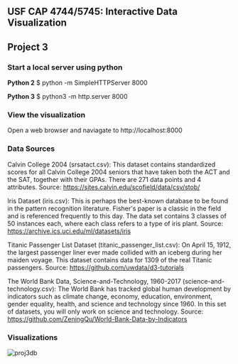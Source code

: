 ## USF CAP 4744/5745: Interactive Data Visualization

## Project 3


### Start a local server using python

**Python 2**
$ python -m SimpleHTTPServer 8000

**Python 3**
$ python3 -m http.server 8000


### View the visualization

Open a web browser and naviagate to http://localhost:8000


### Data Sources

Calvin College 2004 (srsatact.csv): This dataset contains standardized scores for all Calvin College 2004 seniors that have taken both the ACT and the SAT, together with their GPAs. There are 271 data points and 4 attributes.
Source: https://sites.calvin.edu/scofield/data/csv/stob/

Iris Dataset (iris.csv): This is perhaps the best-known database to be found in the pattern recognition literature. Fisher's paper is a classic in the field and is referenced frequently to this day. The data set contains 3 classes of 50 instances each, where each class refers to a type of iris plant.
Source: https://archive.ics.uci.edu/ml/datasets/iris

Titanic Passenger List Dataset (titanic_passenger_list.csv): On April 15, 1912, the largest passenger liner ever made collided with an iceberg during her maiden voyage. This dataset contains data for 1309 of the real Titanic passengers.
Source: https://github.com/uwdata/d3-tutorials

The World Bank Data, Science-and-Technology, 1960-2017 (science-and-technology.csv): The World Bank has tracked global human development by indicators such as climate change, economy, education, environment, gender equality, health, and science and technology since 1960. In this set of datasets, you will only work on science and technology.
Source: https://github.com/ZeningQu/World-Bank-Data-by-Indicators

### Visualizations

![proj3db](https://github.com/kamrynsuh/interactive-vis-dash/assets/78179030/e05a6370-8f37-41d1-b65b-ff4d75ef8a50)


